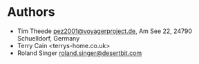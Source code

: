 # Authors

* Tim Theede <pez2001@voyagerproject.de>, Am See 22, 24790 Schuelldorf, Germany
* Terry Cain <terrys-home.co.uk>
* Roland Singer <roland.singer@desertbit.com>

